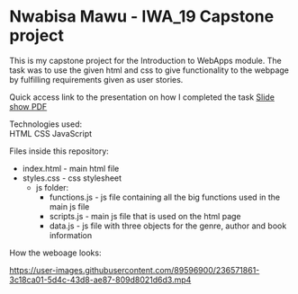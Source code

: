 <h1>Nwabisa Mawu - IWA_19 Capstone project</h1>

This is my capstone project for the Introduction to WebApps module.
The task was to use the given html and css to give functionality to the webpage
by fulfilling requirements given as user stories.

Quick access link to the presentation on how I completed the task
<a href="#">Slide show PDF</a>

Technologies used:   
HTML
CSS
JavaScript

Files inside this repository:
- index.html - main html file
- styles.css - css stylesheet
  - js folder: 
    - functions.js - js file containing all the big functions used in the main js file
    - scripts.js - main js file that is used on the html page
    - data.js - js file with three objects for the genre, author and book information

How the weboage looks:

https://user-images.githubusercontent.com/89596900/236571861-3c18ca01-5d4c-43d8-ae87-809d8021d6d3.mp4




